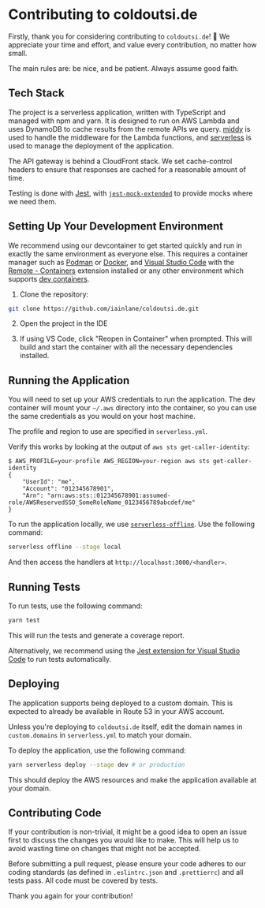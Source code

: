 # Contributing to coldoutsi.de

Firstly, thank you for considering contributing to `coldoutsi.de`! 🎉 We
appreciate your time and effort, and value every contribution, no matter how
small.

The main rules are: be nice, and be patient. Always assume good faith.

## Tech Stack

The project is a serverless application, written with TypeScript and managed
with npm and yarn. It is designed to run on AWS Lambda and uses DynamoDB to
cache results from the remote APIs we query. [middy] is used to handle the
middleware for the Lambda functions, and [serverless] is used to manage the
deployment of the application.

The API gateway is behind a CloudFront stack. We set cache-control headers to
ensure that responses are cached for a reasonable amount of time.

Testing is done with [Jest][jest], with
[`jest-mock-extended`][jest-mock-extended] to provide mocks where we need them.

[jest]: https://jestjs.io/
[jest-mock-extended]: https://www.npmjs.com/package/jest-mock-extended
[middy]: https://middy.js.org/
[serverless]: https://www.serverless.com/

## Setting Up Your Development Environment

We recommend using our devcontainer to get started quickly and run in exactly
the same environment as everyone else. This requires a container manager such as
[Podman][podman] or [Docker][docker], and [Visual Studio Code][vscode] with the
[Remote - Containers][remote-containers] extension installed or any other
environment which supports [dev containers][devcontainers].

1. Clone the repository:

```sh
git clone https://github.com/iainlane/coldoutsi.de.git
```

2. Open the project in the IDE

3. If using VS Code, click "Reopen in Container" when prompted. This will build
   and start the container with all the necessary dependencies installed.

[devcontainers]: https://containers.dev/
[docker]: https://www.docker.com/
[podman]: https://podman.io/
[remote-containers]:
  https://marketplace.visualstudio.com/items?itemName=ms-vscode-remote.remote-containers
[vscode]: https://code.visualstudio.com/

## Running the Application

You will need to set up your AWS credentials to run the application. The dev
container will mount your `~/.aws` directory into the container, so you can use
the same credentials as you would on your host machine.

The profile and region to use are specified in `serverless.yml`.

Verify this works by looking at the output of `aws sts get-caller-identity`:

```console
$ AWS_PROFILE=your-profile AWS_REGION=your-region aws sts get-caller-identity
{
    "UserId": "me",
    "Account": "012345678901",
    "Arn": "arn:aws:sts::012345678901:assumed-role/AWSReservedSSO_SomeRoleName_0123456789abcdef/me"
}
```

To run the application locally, we use
[`serverless-offline`][serverless-offline]. Use the following command:

```sh
serverless offline --stage local
```

And then access the handlers at `http://localhost:3000/<handler>`.

[serverless-offline]: https://www.serverless.com/plugins/serverless-offline

## Running Tests

To run tests, use the following command:

```sh
yarn test
```

This will run the tests and generate a coverage report.

Alternatively, we recommend using the [Jest extension for Visual Studio
Code][vscode-jest] to run tests automatically.

[vscode-jest]:
  https://marketplace.visualstudio.com/items?itemName=Orta.vscode-jest

## Deploying

The application supports being deployed to a custom domain. This is expected to
already be available in Route 53 in your AWS account.

Unless you're deploying to `coldoutsi.de` itself, edit the domain names in
`custom.domains` in `serverless.yml` to match your domain.

To deploy the application, use the following command:

```sh
yarn serverless deploy --stage dev # or production
```

This should deploy the AWS resources and make the application available at your
domain.

## Contributing Code

If your contribution is non-trivial, it might be a good idea to open an issue
first to discuss the changes you would like to make. This will help us to avoid
wasting time on changes that might not be accepted.

Before submitting a pull request, please ensure your code adheres to our coding
standards (as defined in `.eslintrc.json` and `.prettierrc`) and all tests pass.
All code must be covered by tests.

Thank you again for your contribution!
